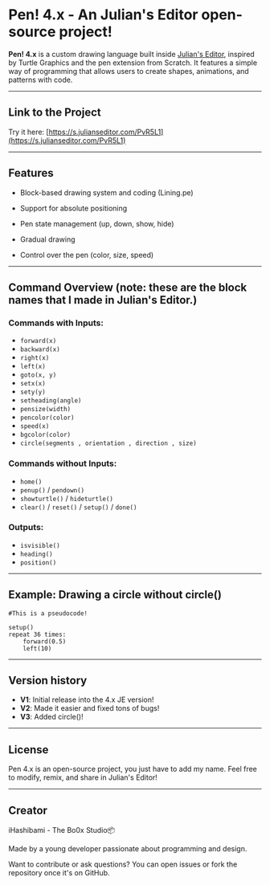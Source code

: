 # Pen! 4.x - An Julian's Editor open-source project!


**Pen! 4.x** is a custom drawing language built inside [Julian's Editor](julianseditor.com), inspired by Turtle Graphics and the pen extension from Scratch. It features a simple way of programming that allows users to create shapes, animations, and patterns with code.

---

## Link to the Project

Try it here: [https://s.julianseditor.com/PvR5L1](https://s.julianseditor.com/PvR5L1)

---

## Features

* Block-based drawing system and coding (Lining.pe)

* Support for absolute positioning

* Pen state management (up, down, show, hide)

* Gradual drawing

* Control over the pen (color, size, speed)

---

## Command Overview (note: these are the block names that I made in Julian's Editor.)

### Commands with Inputs:

* `forward(x)`
* `backward(x)`
* `right(x)`
* `left(x)`
* `goto(x, y)`
* `setx(x)`
* `sety(y)`
* `setheading(angle)`
* `pensize(width)`
* `pencolor(color)`
* `speed(x)`
* `bgcolor(color)`
* `circle(segments , orientation , direction , size)`

### Commands without Inputs:

* `home()`
* `penup()` / `pendown()`
* `showturtle()` / `hideturtle()`
* `clear()` / `reset()` / `setup()` / `done()`

### Outputs:

* `isvisible()`
* `heading()`
* `position()`

---

## Example: Drawing a circle without circle()

```
#This is a pseudocode!

setup()
repeat 36 times:
    forward(0.5)
    left(10)
```

---

## Version history

* **V1**: Initial release into the 4.x JE version!
* **V2**: Made it easier and fixed tons of bugs!
* **V3**: Added circle()!

---

## License

Pen 4.x is an open-source project, you just have to add my name. Feel free to modify, remix, and share in Julian's Editor!

---

## Creator

iHashibami - The Bo0x Studio📦

Made by a young developer passionate about programming and design.

Want to contribute or ask questions? You can open issues or fork the repository once it's on GitHub.
